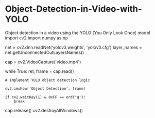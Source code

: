 # Object-Detection-in-Video-with-YOLO
Object detection in a video using the YOLO (You Only Look Once) model
import cv2
import numpy as np

net = cv2.dnn.readNet('yolov3.weights', 'yolov3.cfg')
layer_names = net.getUnconnectedOutLayersNames()

cap = cv2.VideoCapture('video.mp4')

while True:
    ret, frame = cap.read()

    # Implement YOLO object detection logic

    cv2.imshow('Object Detection', frame)

    if cv2.waitKey(1) & 0xFF == ord('q'):
        break

cap.release()
cv2.destroyAllWindows()
